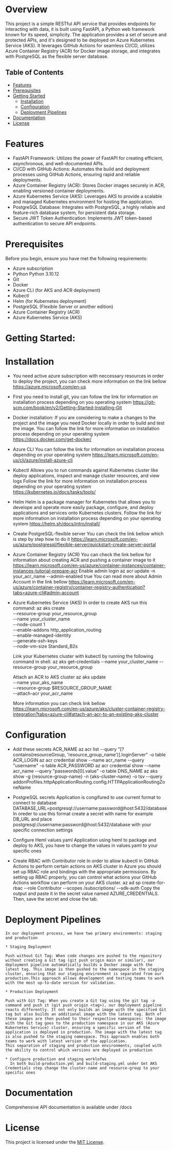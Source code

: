 # Overview

This project is a simple RESTful API service that provides endpoints for interacting with data, it is built using FastAPI, a Python web framework known for its speed, simplicity. The application provides a set of secure and protected APIs, and it's designed to be deployed on Azure Kubernetes Service (AKS). It leverages GitHub Actions for seamless CI/CD, utilizes Azure Container Registry (ACR) for Docker image storage, and integrates with PostgreSQL as the flexible server database.

## Table of Contents
- [Features](#features)
- [Prerequisites](#prerequisites)
- [Getting Started](#getting-started)
  - [Installation](#installation)
  - [Configuration](#configuration)
  - [Deployment Pipelines](#deployment-pipelines)
- [Documentation](#documentation)
- [License](#license)

# Features

* FastAPI Framework: Utilizes the power of FastAPI for creating         efficient, asynchronous, and well-documented APIs.
* CI/CD with GitHub Actions: Automates the build and deployment  processes using GitHub Actions, ensuring rapid and reliable deployments.
* Azure Container Registry (ACR): Stores Docker images securely in ACR, enabling versioned container deployments. 
* Azure Kubernetes Service (AKS): Leverages AKS to provide a scalable and managed Kubernetes environment for hosting the application.
* PostgreSQL Database: Integrates with PostgreSQL, a highly reliable and feature-rich database system, for persistent data storage.
* Secure JWT Token Authentication: Implements JWT token-based authentication to secure API endpoints.

# Prerequisites

Before you begin, ensure you have met the following requirements:

* Azure subscription
* Python Python 3.10.12
* Git
* Docker
* Azure CLI (for AKS and ACR deployment)
* Kubectl
* Helm (for Kubernetes deployment)
* PostgreSQL (Flexible Server or another edition)
* Azure Container Registry (ACR)
* Azure Kubernetes Service (AKS)


# Getting Started:
  
  # Installation

  * You need active azure subscription with neccessary resources in order to deploy the project, you can check more information on the link bellow 
        https://azure.microsoft.com/en-us
  
  * First you need to install git, you can follow the link for information on installation process depending on you operating system 
        https://git-scm.com/book/en/v2/Getting-Started-Installing-Git

  * Docker installation:
    If you are considering to make a changes to the project and the image you need Docker locally in order to build and test the image. 
    You can follow the link for more information on installation process
    depending on your operating system 
        https://docs.docker.com/get-docker/

  * Azure CLI
    You can follow the link for information on installation process 
    depending on your operating system 
        https://learn.microsoft.com/en-us/cli/azure/install-azure-cli

  * Kubectl 
    Allows you to run commands against Kubernetes cluster like deploy applications, inspect and manage cluster resources, and view logs
    Follow the link for more information on installation process depending on your operating system 
        https://kubernetes.io/docs/tasks/tools/
  
  * Helm
    Helm is a package manager for Kubernetes that allows you to develope and operate  more easily package, configure, and deploy applications and services onto Kubernetes clusters.
    Follow the link for more information on installation process depending on your operating system 
        https://helm.sh/docs/intro/install/
  
  * Create PostgreSQL-flexible server
    You can check the link bellow which is step by step how to do it 
        https://learn.microsoft.com/en-us/azure/postgresql/flexible-server/quickstart-create-server-portal
  
  * Azure Container Registry (ACR)
    You can check the link bellow for information about creating ACR and pushing a container image to it 
        https://learn.microsoft.com/en-us/azure/container-instances/container-instances-tutorial-prepare-acr
    Enable admin login
        az acr update -n your_acr_name --admin-enabled true
    You can read more about Admin Account in the link bellow 
        https://learn.microsoft.com/en-us/azure/container-registry/container-registry-authentication?tabs=azure-cli#admin-account

  * Azure Kubernetes Service (AKS)
    In order to create AKS run this command:
    az aks create \
       --resource-group your_resource_group \
       --name your_cluster_name \
       --node-count 1 \
       --enable-addons http_application_routing \
       --enable-managed-identity \
       --generate-ssh-keys \
       --node-vm-size Standard_B2s

    Link your Kubernetes cluster with kubectl by running the following command in shell.
        az aks get-credentials --name your_cluster_name --resource-group your_resource_group
    
    Attach an ACR to AKS cluster
        az aks update \
        --name your_aks_name \
        --resource-group $RESOURCE_GROUP_NAME \
        --attach-acr your_acr_name

    More information you can check link bellow
        https://learn.microsoft.com/en-us/azure/aks/cluster-container-registry-integration?tabs=azure-cli#attach-an-acr-to-an-existing-aks-cluster


  # Configuration

  * Add these secrets
    ACR_NAME
        az acr list --query "[?contains(resourceGroup, 'resource_group_name')].loginServer" -o table
    ACR_LOGIN
        az acr credential show --name acr_name --query "username" -o table
    ACR_PASSWORD
        az acr credential show --name acr_name --query "passwords[0].value" -o table
    DNS_NAME
        az aks show -g {resource-group-name} -n {aks-cluster-name} -o tsv --query addonProfiles.httpApplicationRouting.config.HTTPApplicationRoutingZoneName

  * PostgreSQL secrets
    Application is congifured to use current format to connect to database
        DATABASE_URL=postgresql://username:password@host:5432/database
    In oreder to use this format create a secret with name for example DB_URL and place postgresql://username:password@host:5432/database with your specific connection settings
  

  * Configure Heml values.yaml
    Application using heml to package and deploy to AKS, you have to change the values in values.yaml to your specific ones

  * Create RBAC with Contributor role
  In order to allow kubectl  in GitHub Actions to perform certain actions on AKS cluster in Azure you should set up RBAC role and bindings with the appropriate permissions.
  By setting up RBAC properly, you can control what actions your GitHub Actions workflow can perform on your AKS cluster.
        az ad sp create-for-rbac --role Contributor --scopes /subscriptions/<SUBSCRIPTION-ID> --sdk-auth
  Copy the output and paste it in the secret value named AZURE_CREDENTIALS. Then, save the secret and close the tab.
  
  # Deployment Pipelines
    In our deployment process, we have two primary environments: staging and production 

    * Staging Deployment 

    Push without Git Tag: When code changes are pushed to the repository without creating a Git tag (git push origin main or similar), our deployment pipeline automatically builds a Docker image with the latest tag. This image is then pushed to the namespace in the staging cluster, ensuring that our staging environment is separated from our production.This approach allows development and testing teams to work with the most up-to-date version for validation.

    * Production Deployment 

    Push with Git Tag: When you create a Git tag using the git tag -a command and push it (git push origin <tag>), our deployment pipeline reacts differently. It not only builds an image with the specified Git tag but also builds an additional image with the latest tag. Both of these images are then pushed to their respective namespaces: the image with the Git tag goes to the production namespace in our AKS (Azure Kubernetes Service) cluster, ensuring a specific version of the application is deployed in production. The image with the latest tag is also pushed to the staging namespace. This approach enables both teams to work with latest version of the application.
    This separation of staging and production environments, coupled with the ability to control which versions are deployed in production

    * Configure production and staging worklofws 
      In both build-production.yml and build-staging.yml under Get AKS Credentials step change the cluster-name and resource-group to your specific ones
      

  # Documentation
    
  Comprehensive API documentation is available under /docs

  # License

  This project is licensed under the [MIT License](https://opensource.org/licenses/MIT).
